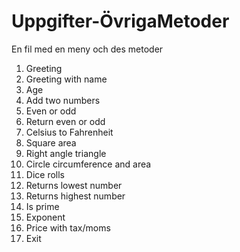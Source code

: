 # Uppgifter-ÖvrigaMetoder
En fil med en meny och des metoder

1. Greeting
2. Greeting with name
3. Age
4. Add two numbers
5. Even or odd
6. Return even or odd
7. Celsius to Fahrenheit
8. Square area
9. Right angle triangle
10. Circle circumference and area
11. Dice rolls
12. Returns lowest number
13. Returns highest number
14. Is prime
15. Exponent
16. Price with tax/moms
17. Exit

